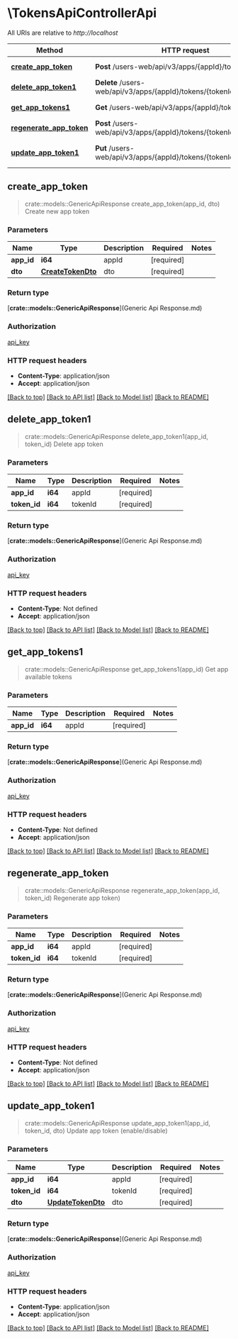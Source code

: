 # \TokensApiControllerApi

All URIs are relative to *http://localhost*

| Method                                                                     | HTTP request                                                        | Description                       |
| -------------------------------------------------------------------------- | ------------------------------------------------------------------- | --------------------------------- |
| [**create_app_token**](TokensApiControllerApi.md#create_app_token)         | **Post** /users-web/api/v3/apps/{appId}/tokens                      | Create new app token              |
| [**delete_app_token1**](TokensApiControllerApi.md#delete_app_token1)       | **Delete** /users-web/api/v3/apps/{appId}/tokens/{tokenId}          | Delete app token                  |
| [**get_app_tokens1**](TokensApiControllerApi.md#get_app_tokens1)           | **Get** /users-web/api/v3/apps/{appId}/tokens                       | Get app available tokens          |
| [**regenerate_app_token**](TokensApiControllerApi.md#regenerate_app_token) | **Post** /users-web/api/v3/apps/{appId}/tokens/{tokenId}/regenerate | Regenerate app token)             |
| [**update_app_token1**](TokensApiControllerApi.md#update_app_token1)       | **Put** /users-web/api/v3/apps/{appId}/tokens/{tokenId}             | Update app token (enable/disable) |



## create_app_token

> crate::models::GenericApiResponse create_app_token(app_id, dto)
Create new app token

### Parameters


| Name       | Type                                    | Description | Required   | Notes |
| ---------- | --------------------------------------- | ----------- | ---------- | ----- |
| **app_id** | **i64**                                 | appId       | [required] |
| **dto**    | [**CreateTokenDto**](CreateTokenDto.md) | dto         | [required] |

### Return type

[**crate::models::GenericApiResponse**](Generic Api Response.md)

### Authorization

[api_key](../README.md#api_key)

### HTTP request headers

- **Content-Type**: application/json
- **Accept**: application/json

[[Back to top]](#) [[Back to API list]](../README.md#documentation-for-api-endpoints) [[Back to Model list]](../README.md#documentation-for-models) [[Back to README]](../README.md)


## delete_app_token1

> crate::models::GenericApiResponse delete_app_token1(app_id, token_id)
Delete app token

### Parameters


| Name         | Type    | Description | Required   | Notes |
| ------------ | ------- | ----------- | ---------- | ----- |
| **app_id**   | **i64** | appId       | [required] |
| **token_id** | **i64** | tokenId     | [required] |

### Return type

[**crate::models::GenericApiResponse**](Generic Api Response.md)

### Authorization

[api_key](../README.md#api_key)

### HTTP request headers

- **Content-Type**: Not defined
- **Accept**: application/json

[[Back to top]](#) [[Back to API list]](../README.md#documentation-for-api-endpoints) [[Back to Model list]](../README.md#documentation-for-models) [[Back to README]](../README.md)


## get_app_tokens1

> crate::models::GenericApiResponse get_app_tokens1(app_id)
Get app available tokens

### Parameters


| Name       | Type    | Description | Required   | Notes |
| ---------- | ------- | ----------- | ---------- | ----- |
| **app_id** | **i64** | appId       | [required] |

### Return type

[**crate::models::GenericApiResponse**](Generic Api Response.md)

### Authorization

[api_key](../README.md#api_key)

### HTTP request headers

- **Content-Type**: Not defined
- **Accept**: application/json

[[Back to top]](#) [[Back to API list]](../README.md#documentation-for-api-endpoints) [[Back to Model list]](../README.md#documentation-for-models) [[Back to README]](../README.md)


## regenerate_app_token

> crate::models::GenericApiResponse regenerate_app_token(app_id, token_id)
Regenerate app token)

### Parameters


| Name         | Type    | Description | Required   | Notes |
| ------------ | ------- | ----------- | ---------- | ----- |
| **app_id**   | **i64** | appId       | [required] |
| **token_id** | **i64** | tokenId     | [required] |

### Return type

[**crate::models::GenericApiResponse**](Generic Api Response.md)

### Authorization

[api_key](../README.md#api_key)

### HTTP request headers

- **Content-Type**: Not defined
- **Accept**: application/json

[[Back to top]](#) [[Back to API list]](../README.md#documentation-for-api-endpoints) [[Back to Model list]](../README.md#documentation-for-models) [[Back to README]](../README.md)


## update_app_token1

> crate::models::GenericApiResponse update_app_token1(app_id, token_id, dto)
Update app token (enable/disable)

### Parameters


| Name         | Type                                    | Description | Required   | Notes |
| ------------ | --------------------------------------- | ----------- | ---------- | ----- |
| **app_id**   | **i64**                                 | appId       | [required] |
| **token_id** | **i64**                                 | tokenId     | [required] |
| **dto**      | [**UpdateTokenDto**](UpdateTokenDto.md) | dto         | [required] |

### Return type

[**crate::models::GenericApiResponse**](Generic Api Response.md)

### Authorization

[api_key](../README.md#api_key)

### HTTP request headers

- **Content-Type**: application/json
- **Accept**: application/json

[[Back to top]](#) [[Back to API list]](../README.md#documentation-for-api-endpoints) [[Back to Model list]](../README.md#documentation-for-models) [[Back to README]](../README.md)
